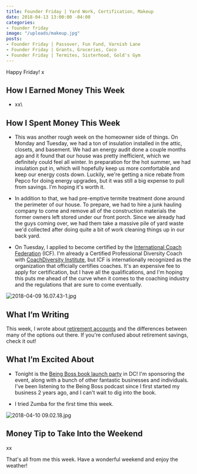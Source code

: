```yaml
---
title: Founder Friday | Yard Work, Certification, Makeup
date: 2018-04-13 13:00:00 -04:00
categories:
- founder friday
image: "/uploads/makeup.jpg"
posts:
- Founder Friday | Passover, Fun Fund, Varnish Lane
- Founder Friday | Grants, Groceries, Coco
- Founder Friday | Termites, Sisterhood, Gold's Gym
---
```


Happy Friday! x

## How I Earned Money This Week

* xx\\

## How I Spent Money This Week

* This was another rough week on the homeowner side of things. On Monday and Tuesday, we had a ton of insulation installed in the attic, closets, and basement. We had an energy audit done a couple months ago and it found that our house was pretty inefficient, which we definitely could feel all winter. In preparation for the hot summer, we had insulation put in, which will hopefully keep us more comfortable and keep our energy costs down. Luckily, we're getting a nice rebate from Pepco for doing energy upgrades, but it was still a big expense to pull from savings. I'm hoping it's worth it. 

* In addition to that, we had pre-emptive termite treatment done around the perimeter of our house. To prepare, we had to hire a junk hauling company to come and remove all of the construction materials the former owners left stored under our front porch. Since we already had the guys coming over, we had them take a massive pile of yard waste we'd collected after doing quite a bit of work cleaning things up in our back yard.

* On Tuesday, I applied to become certified by the [International Coach Federation](https://coachfederation.org/) (ICF). I'm already a Certified Professional Diversity Coach with [CoachDiversity Institute](http://coachdiversity.com/), but ICF is internationally recognized as the organization that officially certifies coaches. It's an expensive fee to apply for certification, but I have all the qualifications, and I'm hoping this puts me ahead of the curve when it comes to the coaching industry and the regulations that are sure to come eventually. 

![2018-04-09 16.07.43-1.jpg](/uploads/2018-04-09%2016.07.43-1.jpg)

## What I’m Writing

This week, I wrote about [retirement accounts](https://www.maggiegermano.com/blog/whats-the-difference-between-retirement-accounts/) and the differences between many of the options out there. If you're confused about retirement savings, check it out!

## What I’m Excited About

* Tonight is the [Being Boss book launch party](https://www.eventbrite.com/e/being-boss-dc-book-launch-party-tickets-43800308903) in DC! I'm sponsoring the event, along with a bunch of other fantastic businesses and individuals. I've been listening to the Being Boss podcast since I first started my business 2 years ago, and I can't wait to dig into the book. 

* I tried Zumba for the first time this week. 

![2018-04-10 09.02.18.jpg](/uploads/2018-04-10%2009.02.18.jpg)

## Money Tip to Take Into the Weekend

xx

That's all from me this week. Have a wonderful weekend and enjoy the weather!